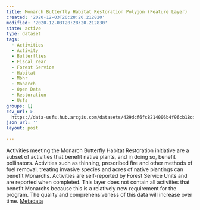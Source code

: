 ```yaml
---
title: Monarch Butterfly Habitat Restoration Polygon (Feature Layer)
created: '2020-12-03T20:28:20.212820'
modified: '2020-12-03T20:28:20.212830'
state: active
type: dataset
tags:
  - Activities
  - Activity
  - Butterflies
  - Fiscal Year
  - Forest Service
  - Habitat
  - Mbhr
  - Monarch
  - Open Data
  - Restoration
  - Usfs
groups: []
csv_url: >-
  https://data-usfs.hub.arcgis.com/datasets/429dcf6fc8214006b4f96cb18cd8325b_1.csv?outSR=%7B%22latestWkid%22%3A4269%2C%22wkid%22%3A4269%7D
json_url: ''
layout: post

---
```

Activities meeting the Monarch Butterfly Habitat Restoration initiative are a subset of activities that benefit native plants, and in doing so, benefit pollinators. Activities such as thinning, prescribed fire and other methods of fuel removal, treating invasive species and acres of native plantings can benefit Monarchs. Activities are self-reported by Forest Service Units and are reported when completed. This layer does not contain all activities that benefit Monarchs because this is a relatively new requirement for the program. The quality and comprehensiveness of this data will increase over time. <a href='https://data.fs.usda.gov/geodata/edw/edw_resources/meta/S_USA.Activity_MBHR_PL.xml' target='_blank'>Metadata</a>
